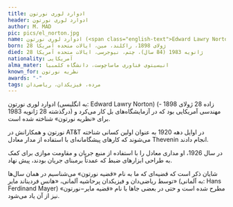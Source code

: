 ```yaml
---
title: ادوارد لوری نورتون
header: ادوارد لوری نورتون
author: M. MAD
pic: pics/el_norton.jpg
name: ادوارد لوری نورتون (<span class="english-text">Edward Lawry Norton</span>)
born: 28 ژولای 1898، راکلند، مین، ایالات متحده آمریکا
died: 28 ژانویه 1983 (84 سال)، چتم، نیوجرسی، ایالات متحده آمریکا
nationality: آمریکایی
alma_mater: انیسیتوی فناوری ماساچوست، دانشگاه کلمبیا
known_for: نظریه نورتون
awards: "-"
tags: مرده، فیزیکدان، ریاضی‌دان
---
```

<p>
ادوارد لوری نورتون (به انگلیسی:
<span class="english-text">Edward Lawry Norton</span>)
(زاده 28 ژولای 1898 - درگذشته 28 ژانویه 1983) مهندسی آمریکایی بود که در
آزمایشگاه‌های بل کار می‌کرد و برای «نظریه نورتون» شناخته شده است.
</p>
<p>
نورتون و همکارانش در
<span class="english-text">AT&T</span>
در اوایل دهه 1920 به عنوان اولین کسانی شناخته می‌شوند که کارهای پیشگامانه‌ای
با استفاده از مدار معادل
<span class="english-text">Thevenin</span>
انجام دادند.
</p>
<p>
در سال 1926، او مداری معادل را با استفاده از منبع جریان و مقاومت موازی برای
کمک به طراحی ابزارهای ضبط که عمدتاً برمبنای جریان بودند، پیش نهاد.
</p>
<p>
شایان ذکر است که قضیه‌ای که ما به نام «قضیه نورتون» می‌شناسیم در همان سال‌ها
توسط ریاضی‌دان و فیزیکدان پرحاشیه آلمانی، «هانس فردیناند مایر» (به آلمانی:
<span class="english-text">Hans Ferdinand Mayer</span>)
مطرح شده است و حتی در بعضی جاها با نام «قضیه مایر−نورتون» نیز از آن یاد
می‌شود.
</p>

